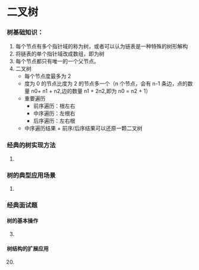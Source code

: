 # 二叉树

### 树基础知识：

1. 每个节点有多个指针域的称为树，或者可以认为链表是一种特殊的树形解构
2. 将链表的单个指针域改成数组，即为树
3. 每个节点都只有唯一的一个父节点。
4. 二叉树
   - 每个节点度最多为 2
   - 度为 0 的节点比度为 2 的节点多一个（n 个节点，会有 n-1 条边，点的数量 n0+ n1 + n2,边的数量 n1 + 2n2,即为 n0 = n2 + 1）
   - 重要遍历
     - 前序遍历：根左右
     - 中序遍历：左根右
     - 后序遍历：左右根
   - 中序遍历结果 + 前序/后序结果可以还原一颗二叉树

### 经典的树实现方法

1.

### 树的典型应用场景

1.

### 经典面试题

#### 树的基本操作

3.

#### 树结构的扩展应用

20.
